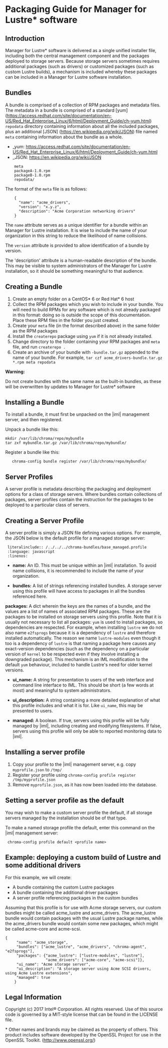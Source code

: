 # Packaging Guide for Manager for Lustre\* software

Introduction
------------

Manager for Lustre\* software is delivered as a single unified installer file, including
both the central management component and the packages deployed to storage servers.  Because
storage servers sometimes requires additional packages (such as drivers) or customized packages 
(such as custom Lustre builds), a mechanism is included whereby these packages can be included
in a Manager for Lustre software installation.

Bundles
-------

A bundle is comprised of a collection of RPM packages and metadata files.  The metadata
in a bundle is comprised of a standard [yum] 
(https://access.redhat.com/site/documentation/en-US/Red_Hat_Enterprise_Linux/6/html/Deployment_Guide/ch-yum.html) ``repodata`` directory containing information about
all the included packages, plus an additional [JSON]
(https://en.wikipedia.org/wiki/JSON) file named ``meta`` containing information about the
bundle as a whole.

- _yum: https://access.redhat.com/site/documentation/en-US/Red_Hat_Enterprise_Linux/6/html/Deployment_Guide/ch-yum.html
- _JSON: https://en.wikipedia.org/wiki/JSON




```
    meta
    packageA-1.0.rpm
    packageB-1.0.rpm
    repodata/
```


The format of the ``meta`` file is as follows:




```
    {
      "name": "acme_drivers",
      "version": "x.y.z",
      "description": "Acme Corporation networking drivers"
    }
```


The ``name`` attribute serves as a unique identifier for a bundle within an Manager for Lustre
installation.  It is wise to include the name of your organization in this string to reduce
the likelihood of name collisions.

The ``version`` attribute is provided to allow identification of a bundle by version.

The 'description' attribute is a human-readable description of the bundle.  This may be visible
to system administrators of the Manager for Lustre installation, so it should be something
meaningful to that audience.

Creating a Bundle
-----------------

1. Create an empty folder on a CentOS* 6 or Red Hat* 6 host
2. Collect the RPM packages which you wish to include in your bundle.  You will need to build RPMs for any software which is not already packaged in this format: doing so is outside the scope of this documentation.  Place these RPM files in the folder you just created.
3. Create your ``meta`` file (in the format described above) in the same folder as the RPM packages
4. Install the ``createrepo`` package using ``yum`` if it is not already installed.
5. Change directory to the folder containing your RPM packages and ``meta`` file, and run ``createrepo .``
6. Create an archive of your bundle with ``-bundle.tar.gz`` appended to the name of your bundle.  For example, ````tar czf acme_drivers-bundle.tar.gz *.rpm meta repodata````

**Warning:**

Do not create bundles with the same name as the built-in bundles, as these will be overwritten by updates to Manager for Lustre\* software

Installing a Bundle
-------------------

To install a bundle, it must first be unpacked on the |iml| management server, and then registered.

Unpack a bundle like this:


   
```
mkdir /var/lib/chroma/repo/mybundle
tar zxf mybundle.tar.gz /var/lib/chroma/repo/mybundle/
```



Register a bundle like this:



```
   chroma-config bundle register /var/lib/chroma/repo/mybundle/
```


Server Profiles
---------------

A server profile is metadata describing the packaging and deployment options for a class of storage
servers.  Where bundles contain collections of packages, server profiles contain the instruction
for the packages to be deployed to a particular class of servers.

Creating a Server Profile
-------------------------

A server profile is simply a JSON file defining various options.  For example, the JSON below is the default profile for a managed storage server:


```
 literalinclude:: /../../../chroma-bundles/base_managed.profile
 :language: javascript
 :linenos:
```


- **name:**
  An ID.  This must be unique within an |iml| installation.  To avoid name collisions, it is recommended
  to include the name of your organization.

- **bundles:**
  A list of strings referencing installed bundles.  A storage server using this profile will have access
  to packages in all the bundles referenced here.

**packages:**
  A dict wherein the keys are the names of a bundle, and the values are a list of names of associated RPM packages.  These are the packages to be installed on storage servers using this profile.  Note that it is usually not necessary to list all packages: ``yum`` is used to install packages, so dependencies are respected.  For example, when installing ``lustre`` we do not also name ``e2fsprogs`` because it is a dependency of ``lustre`` and therefore installed automatically.  The reason we name ``lustre-modules`` even though it too is a dependency of ``lustre`` is that naming a package here causes any exact-version dependencies (such as the dependency on a particular version of ``kernel`` to be respected even if they involve installing a downgraded package).  This mechanism is an IML modification to the default ``yum`` behaviour, included to handle Lustre's need for older kernel versions.

- **ui_name:**
  A string for presentation to users of the web interface and command line interface to IML.  This should be short (a few words at most) and meaningful to system administrators.

- **ui_description:**
  A string containing a more detailed explanation of what this profile includes and what it is for.  Like ``ui_name``, this may be presented to users.

- **managed:**
  A boolean.  If true, servers using this profile will be fully managed by |iml|, including creating and modifying filesystems.  If false, servers using this profile will only be able to reported monitoring data to |iml|.

Installing a server profile
---------------------------

1. Copy your profile to the |iml| management server, e.g. copy ``myprofile.json`` to ``/tmp/``
2. Register your profile using ``chroma-config profile register /tmp/myprofile.json``
3. Remove ``myprofile.json``, as it has now been loaded into the database.

Setting a server profile as the default
---------------------------------------

You may wish to make a custom server profile the default, if all storage servers managed by the
installation should be of that type.

To make a named storage profile the default, enter this command on the |iml| management server:



  
```
 chroma-config profile default <profile name>
```



Example: deploying a custom build of Lustre and some additional drivers
-----------------------------------------------------------------------

For this example, we will create:

- A bundle containing the custom Lustre packages
- A bundle containing the additional driver packages
- A server profile referencing packages in the custom bundles

Assuming that this profile is for use with Acme storage servers, our custom bundles might
be called acme_lustre and acme_drivers.  The acme_lustre bundle would contain packages with
the usual Lustre package names, while the acme_drivers bundle would contain some new packages, which
might be called acme-core and acme-scsi.



   
```
{
     "name": "acme_storage",
     "bundles": ["acme_lustre", "acme_drivers", "chroma-agent", "e2fsprogs"],
     "packages": {"acme_lustre": ["lustre-modules", "lustre"],
                  "acme_drivers": ["acme-core", "acme-scsi"]},
     "ui_name": "Acme storage server",
     "ui_description": "A storage server using Acme SCSI drivers, using Acme Lustre extensions",
     "managed": true
    }
```
## <a name="1.9"></a>Legal Information


Copyright (c) 2017 Intel® Corporation. All rights reserved.
 Use of this source code is governed by a MIT-style
 license that can be found in the LICENSE file.

\* Other names and brands may be claimed as the property of others.
This product includes software developed by the OpenSSL Project for use in the OpenSSL Toolkit. (http://www.openssl.org/)
